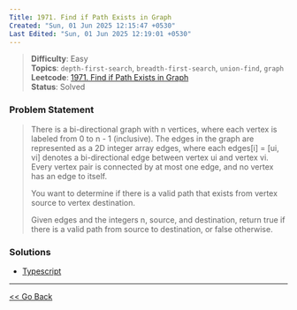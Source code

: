 ```yaml
---
Title: 1971. Find if Path Exists in Graph
Created: "Sun, 01 Jun 2025 12:15:47 +0530"
Last Edited: "Sun, 01 Jun 2025 12:19:01 +0530"
---
```


> **Difficulty**: Easy  
> **Topics**: `depth-first-search`, `breadth-first-search`, `union-find`, `graph`  
> **Leetcode**: [1971. Find if Path Exists in Graph][leetcode-1971]  
> **Status**: Solved

### Problem Statement

> There is a bi-directional graph with n vertices, where each vertex is labeled
> from 0 to n - 1 (inclusive). The edges in the graph are represented as a 2D
> integer array edges, where each edges[i] = [ui, vi] denotes a bi-directional
> edge between vertex ui and vertex vi. Every vertex pair is connected by at most
> one edge, and no vertex has an edge to itself.
>
> You want to determine if there is a valid path that exists from vertex source to
> vertex destination.
>
> Given edges and the integers n, source, and destination, return true if there is
> a valid path from source to destination, or false otherwise.

### Solutions

- [Typescript](./ts/solution.ts)

---

[<< Go Back](../../index.md)

[leetcode-1971]: https://leetcode.com/problems/find-if-path-exists-in-graph/
